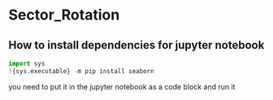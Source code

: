 # Sector_Rotation

## How to install dependencies for jupyter notebook
```python
import sys
!{sys.executable} -m pip install seaborn
```
you need to put it in the jupyter notebook as a code block and run it
